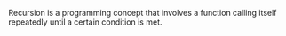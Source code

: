 Recursion is a programming concept that involves a function calling itself repeatedly until a certain condition is met.
